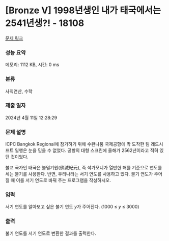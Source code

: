 # [Bronze V] 1998년생인 내가 태국에서는 2541년생?! - 18108 

[문제 링크](https://www.acmicpc.net/problem/18108) 

### 성능 요약

메모리: 1112 KB, 시간: 0 ms

### 분류

사칙연산, 수학

### 제출 일자

2024년 4월 11일 12:28:29

### 문제 설명

<p>ICPC Bangkok Regional에 참가하기 위해 수완나품 국제공항에 막 도착한 팀 레드시프트 일행은 눈을 믿을 수 없었다. 공항의 대형 스크린에 올해가 2562년이라고 적혀 있던 것이었다.</p>

<p>불교 국가인 태국은 불멸기원(佛滅紀元), 즉 석가모니가 열반한 해를 기준으로 연도를 세는 불기를 사용한다. 반면, 우리나라는 서기 연도를 사용하고 있다. 불기 연도가 주어질 때 이를 서기 연도로 바꿔 주는 프로그램을 작성하시오.</p>

### 입력 

 <p>서기 연도를 알아보고 싶은 불기 연도 <em>y</em>가 주어진다. (1000 ≤ <em>y</em> ≤ 3000)</p>

### 출력 

 <p>불기 연도를 서기 연도로 변환한 결과를 출력한다.</p>

